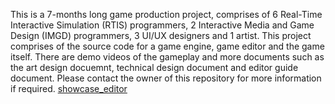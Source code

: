 This is a 7-months long game production project, comprises of 6 Real-Time Interactive Simulation (RTIS) programmers, 2 Interactive Media and Game Design (IMGD) programmers, 3 UI/UX designers and 1 artist. 
This project comprises of the source code for a game engine, game editor and the game itself. There are demo videos of the gameplay and more documents such as the art design docuemnt, technical design document and editor guide document. Please contact the owner of this repository for more information if required.
[showcase_editor](./Editor_Showcase.mov)
